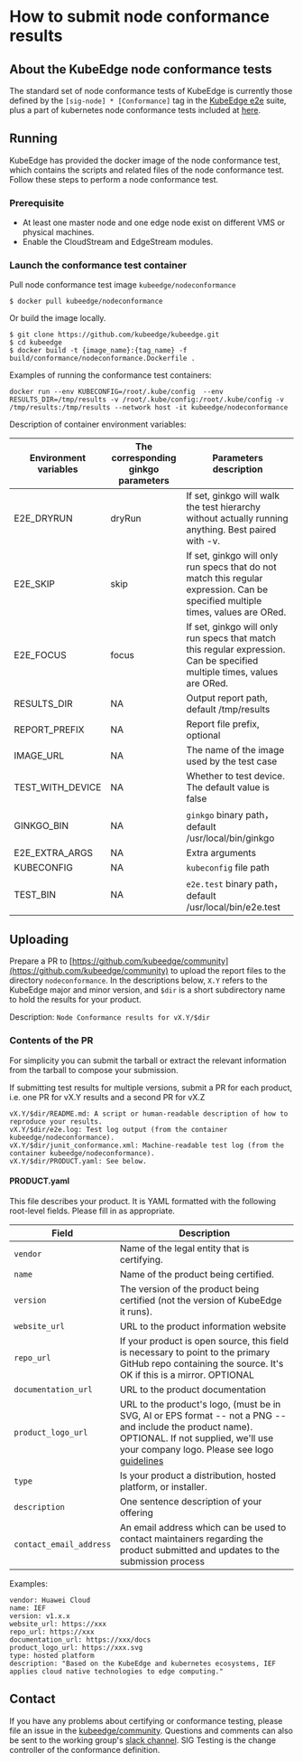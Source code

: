 # How to submit node conformance results

## About the KubeEdge node conformance tests

The standard set of node conformance tests of KubeEdge is currently those defined by the `[sig-node] * [Conformance]` tag in the [KubeEdge e2e](https://github.com/kubeedge/kubeedge/tree/master/tests/e2e) suite, plus a part of kubernetes node conformance tests included at [here](https://github.com/kubeedge/kubeedge/blob/master/build/conformance/kubernetes/kube_node_conformance_test.go).

## Running

KubeEdge has provided the docker image of the node conformance test, which contains the scripts and related files of the node conformance test. Follow these steps to perform a node conformance test.

### Prerequisite

- At least one master node and one edge node exist on different VMS or physical machines.
- Enable the CloudStream and EdgeStream modules.

### Launch the conformance test container

Pull node conformance test image `kubeedge/nodeconformance` 

```
$ docker pull kubeedge/nodeconformance
```

Or build the image locally.

```
$ git clone https://github.com/kubeedge/kubeedge.git
$ cd kubeedge
$ docker build -t {image_name}:{tag_name} -f build/conformance/nodeconformance.Dockerfile .
```

Examples of running the conformance test containers:

```
docker run --env KUBECONFIG=/root/.kube/config  --env RESULTS_DIR=/tmp/results -v /root/.kube/config:/root/.kube/config -v /tmp/results:/tmp/results --network host -it kubeedge/nodeconformance
```

Description of container environment variables:

| Environment variables | The corresponding ginkgo parameters | Parameters description                                                                                                          |
|-----------------------|-------------------------------------|---------------------------------------------------------------------------------------------------------------------------------|
| E2E_DRYRUN            | dryRun                              | If set, ginkgo will walk the test hierarchy without actually running anything. Best paired with -v.                             |
| E2E_SKIP              | skip                                | If set, ginkgo will only run specs that do not match this regular expression. Can be specified multiple times, values are ORed. |
| E2E_FOCUS             | focus                               | If set, ginkgo will only run specs that match this regular expression. Can be specified multiple times, values are ORed.        |
| RESULTS_DIR           | NA                                  | Output report path, default /tmp/results                                                                                        |
| REPORT_PREFIX         | NA                                  | Report file prefix, optional                                                                                                    |
| IMAGE_URL             | NA                                  | The name of the image used by the test case                                                                                     |
| TEST_WITH_DEVICE      | NA                                  | Whether to test device. The default value is false                                                                              |
| GINKGO_BIN            | NA                                  | `ginkgo` binary path，default /usr/local/bin/ginkgo                                                                              |
| E2E_EXTRA_ARGS        | NA                                  | Extra arguments                                                                                                                 |
| KUBECONFIG            | NA                                  | `kubeconfig` file path                                                                                                          |
| TEST_BIN              | NA                                  | `e2e.test` binary path，default /usr/local/bin/e2e.test                                                                          |

## Uploading

Prepare a PR to [https://github.com/kubeedge/community](https://github.com/kubeedge/community) to upload the report files to the directory `nodeconformance`. In the descriptions below, `X.Y` refers to the KubeEdge major and minor version, and `$dir` is a short subdirectory name to hold the results for your product.

Description: `Node Conformance results for vX.Y/$dir`

### Contents of the PR

For simplicity you can submit the tarball or extract the relevant information from the tarball to compose your submission.

If submitting test results for multiple versions, submit a PR for each product, i.e. one PR for vX.Y results and a second PR for vX.Z

```
vX.Y/$dir/README.md: A script or human-readable description of how to reproduce your results.
vX.Y/$dir/e2e.log: Test log output (from the container kubeedge/nodeconformance).
vX.Y/$dir/junit_conformance.xml: Machine-readable test log (from the container kubeedge/nodeconformance).
vX.Y/$dir/PRODUCT.yaml: See below.
```

#### PRODUCT.yaml

This file describes your product. It is YAML formatted with the following root-level fields. Please fill in as appropriate.

| Field                   | Description                                                                                                                                                                                                                               |
|-------------------------|-------------------------------------------------------------------------------------------------------------------------------------------------------------------------------------------------------------------------------------------|
| `vendor`                | Name of the legal entity that is certifying.                                                                                                                                                                                              |
| `name`                  | Name of the product being certified.                                                                                                                                                                                                      |
| `version`               | The version of the product being certified (not the version of KubeEdge it runs).                                                                                                                                                         |
| `website_url`           | URL to the product information website                                                                                                                                                                                                    |
| `repo_url`              | If your product is open source, this field is necessary to point to the primary GitHub repo containing the source. It's OK if this is a mirror. OPTIONAL                                                                                  |
| `documentation_url`     | URL to the product documentation                                                                                                                                                                                                          |
| `product_logo_url`      | URL to the product's logo, (must be in SVG, AI or EPS format -- not a PNG -- and include the product name). OPTIONAL. If not supplied, we'll use your company logo. Please see logo [guidelines](https://github.com/cncf/landscape#logos) |
| `type`                  | Is your product a distribution, hosted platform, or installer.                                                                                                                                                                            |
| `description`           | One sentence description of your offering                                                                                                                                                                                                 |
| `contact_email_address` | An email address which can be used to contact maintainers regarding the product submitted and updates to the submission process                                                                                                           |

Examples:

```
vendor: Huawei Cloud
name: IEF
version: v1.x.x
website_url: https://xxx
repo_url: https://xxx
documentation_url: https://xxx/docs
product_logo_url: https://xxx.svg
type: hosted platform
description: "Based on the KubeEdge and kubernetes ecosystems, IEF applies cloud native technologies to edge computing."
```

## Contact

If you have any problems about certifying or conformance testing, please file an issue in the [kubeedge/community](https://github.com/kubeedge/community). Questions and comments can also be sent to the working group's [slack channel](https://kubeedge.slack.com/archives/CKVUCM5ED). SIG Testing is the change controller of the conformance definition.